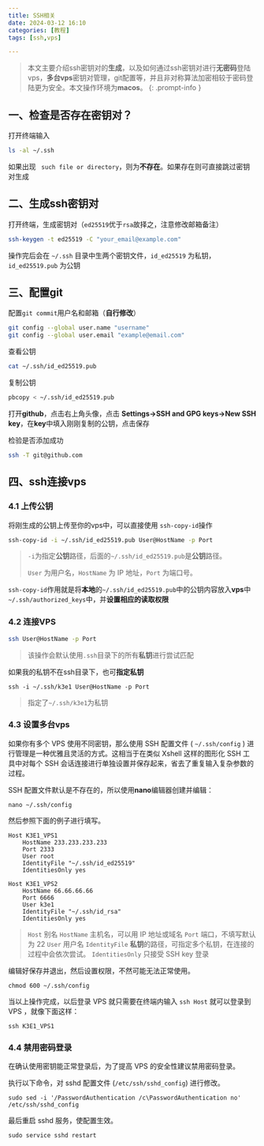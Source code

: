 ```yaml
---
title: SSH相关
date: 2024-03-12 16:10
categories: [教程]
tags: [ssh,vps]

---
```


> 本文主要介绍ssh密钥对的**生成**，以及如何通过ssh密钥对进行**无密码**登陆vps，**多台vps**密钥对管理，git配置等，并且非对称算法加密相较于密码登陆更为安全。本文操作环境为**macos**。
{: .prompt-info }



## 一、检查是否存在密钥对？

打开终端输入  

```bash
ls -al ~/.ssh
```

如果出现 ` such file or directory`，则为**不存在**。如果存在则可直接跳过密钥对生成  

## 二、生成ssh密钥对

打开终端，生成密钥对（`ed25519`优于`rsa`故择之，注意修改邮箱备注）  

```bash
ssh-keygen -t ed25519 -C "your_email@example.com"
```

操作完后会在 `~/.ssh` 目录中生两个密钥文件，`id_ed25519` 为私钥，`id_ed25519.pub` 为公钥  



## 三、配置git
配置`git commit`用户名和邮箱（**自行修改**）  

```bash
git config --global user.name "username"
git config --global user.email "example@email.com"
```
查看公钥  

```bash
cat ~/.ssh/id_ed25519.pub
```

复制公钥  

```bash
pbcopy < ~/.ssh/id_ed25519.pub
```

打开**github**，点击右上角头像，点击 **Settings->SSH and GPG keys->New SSH key**，在**key**中填入刚刚复制的公钥，点击保存  

检验是否添加成功  

```bash
ssh -T git@github.com
```



## 四、ssh连接vps

### 4.1 上传公钥

将刚生成的公钥上传至你的vps中，可以直接使用 `ssh-copy-id`操作  

```bash
ssh-copy-id -i ~/.ssh/id_ed25519.pub User@HostName -p Port
```

> `-i`为指定**公钥**路径，后面的`~/.ssh/id_ed25519.pub`是**公钥**路径。
>
> `User` 为用户名，`HostName` 为 IP 地址，`Port` 为端口号。



`ssh-copy-id`作用就是将**本地**的`~/.ssh/id_ed25519.pub`中的公钥内容放入**vps**中`~/.ssh/authorized_keys`中，并**设置相应的读取权限**  

### 4.2 连接VPS

```bash
ssh User@HostName -p Port
```

> 该操作会默认使用`.ssh`目录下的所有**私钥**进行尝试匹配  

如果我的私钥不在ssh目录下，也可**指定私钥**  

```
ssh -i ~/.ssh/k3e1 User@HostName -p Port
```

> 指定了`~/.ssh/k3e1`为私钥



### 4.3 设置多台vps

如果你有多个 VPS 使用不同密钥，那么使用 SSH 配置文件 ( `~/.ssh/config` ) 进行管理是一种优雅且灵活的方式。这相当于在类似 Xshell 这样的图形化 SSH 工具中对每个 SSH 会话连接进行单独设置并保存起来，省去了重复输入复杂参数的过程。  

SSH 配置文件默认是不存在的，所以使用**nano**编辑器创建并编辑：

```shell
nano ~/.ssh/config
```

然后参照下面的例子进行填写。

```config
Host K3E1_VPS1
    HostName 233.233.233.233
    Port 2333
    User root
    IdentityFile "~/.ssh/id_ed25519"
    IdentitiesOnly yes

Host K3E1_VPS2
    HostName 66.66.66.66
    Port 6666
    User k3e1
    IdentityFile "~/.ssh/id_rsa"
    IdentitiesOnly yes
```

> `Host` 别名
> `HostName` 主机名，可以用 IP 地址或域名
> `Port` 端口，不填写默认为 22
> `User` 用户名
> `IdentityFile` **私钥**的路径，可指定多个私钥，在连接的过程中会依次尝试。
> `IdentitiesOnly` 只接受 SSH key 登录



编辑好保存并退出，然后设置权限，不然可能无法正常使用。

```shell
chmod 600 ~/.ssh/config
```



当以上操作完成，以后登录 VPS 就只需要在终端内输入 `ssh Host` 就可以登录到 VPS ，就像下面这样：

```shell
ssh K3E1_VPS1
```



### 4.4 禁用密码登录

在确认使用密钥能正常登录后，为了提高 VPS 的安全性建议禁用密码登录。

执行以下命令，对  sshd 配置文件 (`/etc/ssh/sshd_config`) 进行修改。

```shell
sudo sed -i '/PasswordAuthentication /c\PasswordAuthentication no' /etc/ssh/sshd_config
```

最后重启 sshd 服务，使配置生效。

```shell
sudo service sshd restart
```
